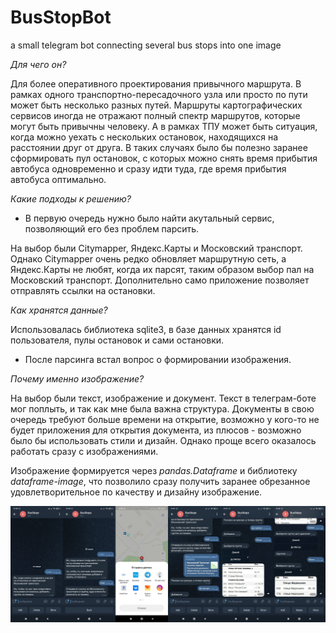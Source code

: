 # BusStopBot
a small telegram bot connecting several bus stops into one image

*Для чего он?*

Для более оперативного проектирования привычного маршрута. В рамках одного транспортно-пересадочного узла или просто по пути может быть несколько разных путей. Маршруты картографических сервисов иногда не отражают полный спектр маршрутов, которые могут быть привычны человеку. А в рамках ТПУ может быть ситуация, когда можно уехать с нескольких остановок, находящихся на расстоянии друг от друга. В таких случаях было бы полезно заранее сформировать пул остановок, с которых можно снять время прибытия автобуса одновременно и сразу идти туда, где время прибытия автобуса оптимально.

*Какие подходы к решению?*

* В первую очередь нужно было найти акутальный сервис, позволяющий его без проблем парсить.

На выбор были Citymapper, Яндекс.Карты и Московский транспорт. Однако Citymapper очень редко обновляет маршрутную сеть, а Яндекс.Карты не любят, когда их парсят, таким образом выбор пал на Московский транспорт. Дополнительно само приложение позволяет отправлять ссылки на остановки.

*Как хранятся данные?*

Использовалась библиотека sqlite3, в базе данных хранятся id пользователя, пулы остановок и сами остановки.

* После парсинга встал вопрос о формировании изображения.

*Почему именно изображение?*

На выбор были текст, изображение и документ. Текст в телеграм-боте мог поплыть, и так как мне была важна структура. Документы в свою очередь требуют больше времени на открытие, возможно у кого-то не будет приложения для открытия документа, из плюсов - возможно было бы использовать стили и дизайн. Однако проще всего оказалось работать сразу с изображениями.

Изображение формируется через *pandas.Dataframe* и библиотеку *dataframe-image*, что позволило сразу получить заранее обрезанное удовлетворительное по качеству и дизайну изображение.

![alt text](https://github.com/timurkit/BusStopBot/blob/main/merge_from_ofoct.jpg)
